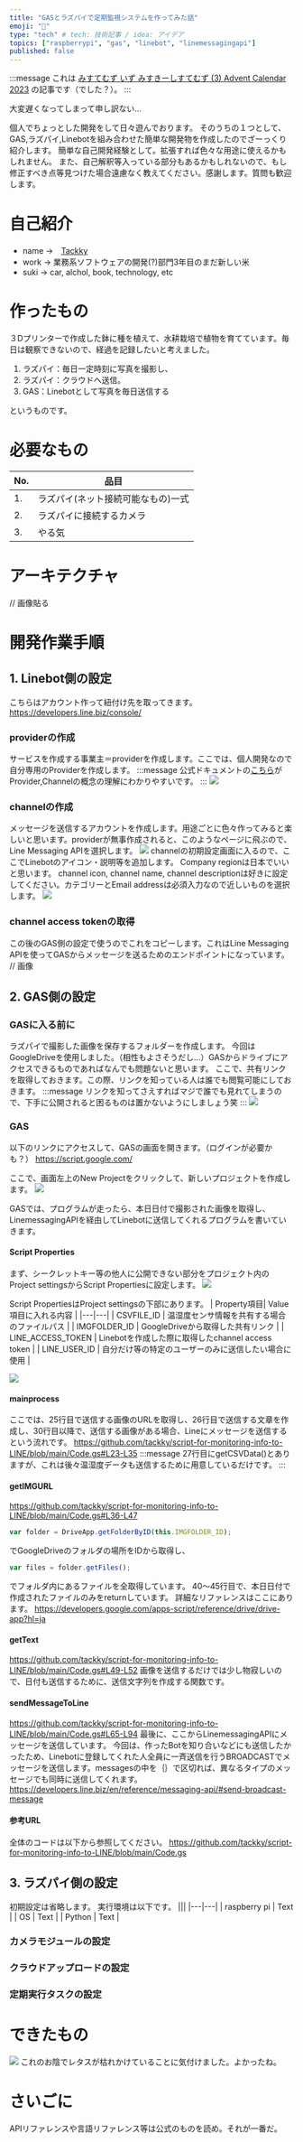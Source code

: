 ```yaml
---
title: "GASとラズパイで定期監視システムを作ってみた話"
emoji: "👻"
type: "tech" # tech: 技術記事 / idea: アイデア
topics: ["raspberrypi", "gas", "linebot", "linemessagingapi"]
published: false
---
```


:::message
これは
[みすてむず いず みすきーしすてむず (3) Advent Calendar 2023](https://adventar.org/calendars/8615)
の記事です（でした？）。
:::

大変遅くなってしまって申し訳ない…

個人でちょっとした開発をして日々遊んでおります。
そのうちの１つとして、GAS,ラズパイ,Linebotを組み合わせた簡単な開発物を作成したのでざーっくり紹介します。
簡単な自己開発経験として。拡張すれば色々な用途に使えるかもしれません。
また、自己解釈等入っている部分もあるかもしれないので、もし修正すべき点等見つけた場合遠慮なく教えてください。感謝します。質問も歓迎します。

# 自己紹介
- name ->　[Tackky](https://misskey.systems/@Tackky)
- work -> 業務系ソフトウェアの開発(?)部門3年目のまだ新しい米
- suki -> car, alchol, book, technology, etc

# 作ったもの
３Dプリンターで作成した鉢に種を植えて、水耕栽培で植物を育てています。毎日は観察できないので、経過を記録したいと考えました。
1. ラズパイ：毎日一定時刻に写真を撮影し、
2. ラズパイ：クラウドへ送信。
3. GAS：Linebotとして写真を毎日送信する

というものです。

# 必要なもの

|No.|品目|
|---|---|
| 1. | ラズパイ(ネット接続可能なもの)一式 |
| 2. | ラズパイに接続するカメラ |
| 3. | やる気 |

# アーキテクチャ

// 画像貼る

# 開発作業手順
## 1. Linebot側の設定
こちらはアカウント作って紐付け先を取ってきます。
https://developers.line.biz/console/

### providerの作成
サービスを作成する事業主＝providerを作成します。ここでは、個人開発なので自分専用のProviderを作成します。
:::message
公式ドキュメントの[こちら](https://developers.line.biz/ja/docs/line-developers-console/overview/#developer)がProvider,Channelの概念の理解にわかりやすいです。
:::
![](https://storage.googleapis.com/zenn-user-upload/7242c3a3a50d-20231208.png)

### channelの作成
メッセージを送信するアカウントを作成します。用途ごとに色々作ってみると楽しいと思います。providerが無事作成されると、このようなページに飛ぶので、Line Messaging APIを選択します。
![](https://storage.googleapis.com/zenn-user-upload/246662562845-20231208.png)
channelの初期設定画面に入るので、ここでLinebotのアイコン・説明等を追加します。
Company regionは日本でいいと思います。
channel icon, channel name, channel descriptionは好きに設定してください。カテゴリーとEmail addressは必須入力なので近しいものを選択します。
![](https://storage.googleapis.com/zenn-user-upload/439448f70c37-20231208.png)


### channel access tokenの取得
この後のGAS側の設定で使うのでこれをコピーします。これはLine Messaging APIを使ってGASからメッセージを送るためのエンドポイントになっています。
// 画像


## 2. GAS側の設定

### GASに入る前に
ラズパイで撮影した画像を保存するフォルダーを作成します。
今回はGoogleDriveを使用しました。（相性もよさそうだし…）GASからドライブにアクセスできるものであればなんでも問題ないと思います。
ここで、共有リンクを取得しておきます。この際、リンクを知っている人は誰でも閲覧可能にしておきます。
:::message
リンクを知ってさえすればマジで誰でも見れてしまうので、下手に公開されると困るものは置かないようにしましょう笑
:::
![](https://storage.googleapis.com/zenn-user-upload/c66a7c6b84bf-20240106.png)

### GAS
以下のリンクにアクセスして、GASの画面を開きます。（ログインが必要かも？）
https://script.google.com/

ここで、画面左上のNew Projectをクリックして、新しいプロジェクトを作成します。 
![](https://storage.googleapis.com/zenn-user-upload/a7a88d47d157-20240107.png)

GASでは、プログラムが走ったら、本日日付で撮影された画像を取得し、LinemessagingAPIを経由してLinebotに送信してくれるプログラムを書いていきます。

#### Script Properties
まず、シークレットキー等の他人に公開できない部分をプロジェクト内のProject settingsからScript Propertiesに設定します。
![](https://storage.googleapis.com/zenn-user-upload/779173c5dd30-20240107.png)

Script PropertiesはProject settingsの下部にあります。
| Property項目| Value項目に入れる内容 |
|---|---|
| CSVFILE_ID | 温湿度センサ情報を共有する場合のファイルパス |
| IMGFOLDER_ID | GoogleDriveから取得した共有リンク |
| LINE_ACCESS_TOKEN | Linebotを作成した際に取得したchannel access token |
| LINE_USER_ID | 自分だけ等の特定のユーザーのみに送信したい場合に使用 |

![](https://storage.googleapis.com/zenn-user-upload/c478195d8415-20240107.png)

#### mainprocess
ここでは、25行目で送信する画像のURLを取得し、26行目で送信する文章を作成し、30行目以降で、送信する画像がある場合、Lineにメッセージを送信するという流れです。
https://github.com/tackky/script-for-monitoring-info-to-LINE/blob/main/Code.gs#L23-L35
:::message
27行目にgetCSVData()とありますが、これは後々温湿度データも送信するために用意しているだけです。
:::

#### getIMGURL
https://github.com/tackky/script-for-monitoring-info-to-LINE/blob/main/Code.gs#L36-L47
```js
var folder = DriveApp.getFolderByID(this.IMGFOLDER_ID);
```
でGoogleDriveのフォルダの場所をIDから取得し、
```js
var files = folder.getFiles();
```
でフォルダ内にあるファイルを全取得しています。
40～45行目で、本日日付で作成されたファイルのみをreturnしています。
詳細なリファレンスはここにあります。
https://developers.google.com/apps-script/reference/drive/drive-app?hl=ja

#### getText
https://github.com/tackky/script-for-monitoring-info-to-LINE/blob/main/Code.gs#L49-L52
画像を送信するだけでは少し物寂しいので、日付も送信するために、送信文字列を作成する関数です。

#### sendMessageToLine
https://github.com/tackky/script-for-monitoring-info-to-LINE/blob/main/Code.gs#L65-L94
最後に、ここからLinemessagingAPIにメッセージを送信しています。
今回は、作ったBotを知り合いなどにも送信したかったため、Linebotに登録してくれた人全員に一斉送信を行うBROADCASTでメッセージを送信します。messagesの中を｛｝で区切れば、異なるタイプのメッセージでも同時に送信してくれます。
https://developers.line.biz/en/reference/messaging-api/#send-broadcast-message

#### 参考URL
全体のコードは以下から参照してください。
https://github.com/tackky/script-for-monitoring-info-to-LINE/blob/main/Code.gs

## 3. ラズパイ側の設定
初期設定は省略します。
実行環境は以下です。
|||
|---|---|
| raspberry pi | Text |
| OS | Text |
| Python | Text |


### カメラモジュールの設定

### クラウドアップロードの設定

### 定期実行タスクの設定

# できたもの
![](https://storage.googleapis.com/zenn-user-upload/068294d4a7a1-20231208.png)
これのお陰でレタスが枯れかけていることに気付けました。よかったね。

# さいごに
APIリファレンスや言語リファレンス等は公式のものを読め。それが一番だ。